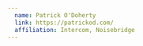 ```yaml
---
  name: Patrick O'Doherty
  link: https://patrickod.com/
  affiliation: Intercom, Noisebridge 
---
```

